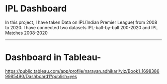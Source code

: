 # IPL Dashboard

In this project, I have taken Data on IPL(Indian Premier League) from 2008 to 2020. I have connected two datasets IPL-ball-by-ball 200-2020 and IPL Matches 2008-2020


---

# Dashboard in Tableau-

https://public.tableau.com/app/profile/narayan.adhikari/viz/Book1_16983869985490/Dashboard1?publish=yes
